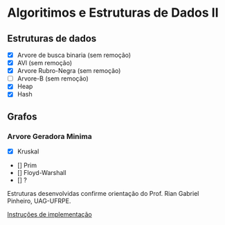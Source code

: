 # Algoritimos e Estruturas de Dados II

## Estruturas de dados

- [x] Arvore de busca binaria (sem remoção)
- [x] AVl (sem remoção)
- [x] Arvore Rubro-Negra (sem remoção)
- [ ] Arvore-B (sem remoção)
- [x] Heap
- [x] Hash

## Grafos

### Arvore Geradora Minima
- [x] Kruskal
- [] Prim
- [] Floyd-Warshall
- [] ?

Estruturas desenvolvidas confirme orientação do Prof. Rian Gabriel Pinheiro, UAG-UFRPE.

[Instruções de implementação](http://bcc.uag.ufrpe.br/~rian/disc/ListaAEDII.pdf)
